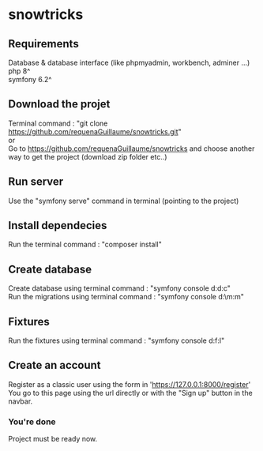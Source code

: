 # snowtricks

## Requirements

Database & database interface (like phpmyadmin, workbench, adminer ...)  
php 8^  
symfony 6.2^

## Download the projet

Terminal command : "git clone https://github.com/requenaGuillaume/snowtricks.git"  
or  
Go to https://github.com/requenaGuillaume/snowtricks and choose another way to get the project (download zip folder etc..)

## Run server

Use the "symfony serve" command in terminal (pointing to the project)

## Install dependecies

Run the terminal command : "composer install"

## Create database

Create database using terminal command : "symfony console d:d:c"  
Run the migrations using terminal command : "symfony console d:\m:m"

## Fixtures

Run the fixtures using terminal command : "symfony console d:f:l"

## Create an account

Register as a classic user using the form in 'https://127.0.0.1:8000/register'  
You go to this page using the url directly or with the "Sign up" button in the navbar.

### You're done

Project must be ready now.
